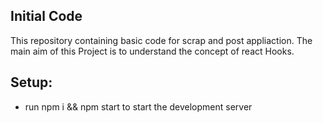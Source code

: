 ## Initial Code

This  repository containing basic code for scrap and post appliaction.
The main aim of this Project is to understand the concept of react Hooks.

## Setup:

- run npm i && npm start to start the development server
